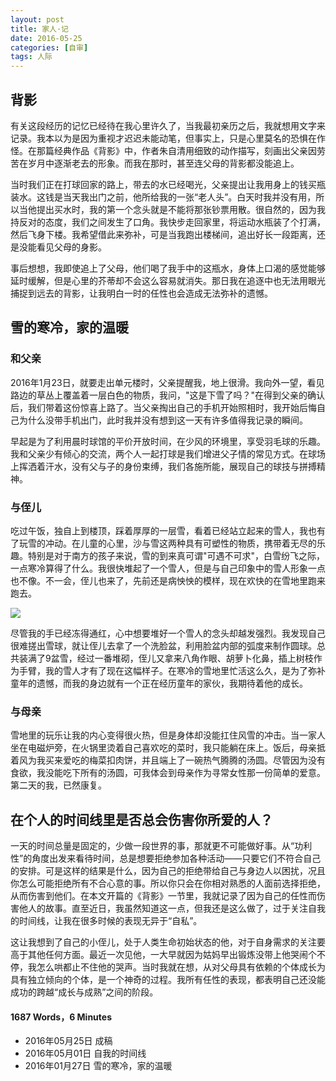 ```yaml
---
layout: post
title: 家人·记
date: 2016-05-25
categories: [自审]
tags: 人际
---
```


## 背影

有关这段经历的记忆已经待在我心里许久了，当我最初亲历之后，我就想用文字来记录。我本以为是因为重视才迟迟未能动笔，但事实上，只是心里莫名的恐惧在作怪。在那篇经典作品《背影》中，作者朱自清用细致的动作描写，刻画出父亲因劳苦在岁月中逐渐老去的形象。而我在那时，甚至连父母的背影都没能追上。

当时我们正在打球回家的路上，带去的水已经喝光，父亲提出让我用身上的钱买瓶装水。这钱是当天我出门之前，他所给我的一张“老人头”。白天时我并没有用，所以当他提出买水时，我的第一个念头就是不能将那张钞票用散。很自然的，因为我持反对的态度，我们之间发生了口角。我快步走回家里，将运动水瓶装了个打满，然后飞身下楼。我希望借此来弥补，可是当我跑出楼梯间，追出好长一段距离，还是没能看见父母的身影。

事后想想，我即使追上了父母，他们喝了我手中的这瓶水，身体上口渴的感觉能够延时缓解，但是心里的芥蒂却不会这么容易就消失。那日我在追逐中也无法用眼光捕捉到远去的背影，让我明白一时的任性也会造成无法弥补的遗憾。

## 雪的寒冷，家的温暖

### 和父亲
2016年1月23日，就要走出单元楼时，父亲提醒我，地上很滑。我向外一望，看见路边的草丛上覆盖着一层白色的物质，我问，"这是下雪了吗？"在得到父亲的确认后，我们带着这份惊喜上路了。当父亲掏出自己的手机开始照相时，我开始后悔自己为什么没带手机出门，此时我并没有想到这一天有许多值得我记录的瞬间。

早起是为了利用晨时球馆的平价开放时间，在少风的环境里，享受羽毛球的乐趣。我和父亲少有倾心的交流，两个人一起打球是我们增进父子情的常见方式。在球场上挥洒着汗水，没有父与子的身份束缚，我们各施所能，展现自己的球技与拼搏精神。

### 与侄儿
吃过午饭，独自上到楼顶，踩着厚厚的一层雪，看着已经站立起来的雪人，我也有了玩雪的冲动。在儿童的心里，沙与雪这两种具有可塑性的物质，携带着无尽的乐趣。特别是对于南方的孩子来说，雪的到来真可谓"可遇不可求"，白雪纷飞之际，一点寒冷算得了什么。我很快堆起了一个雪人，但是与自己印象中的雪人形象一点也不像。不一会，侄儿也来了，先前还是病怏怏的模样，现在欢快的在雪地里跑来跑去。

![](http://7xoxgc.com1.z0.glb.clouddn.com/%E8%87%AA%E5%A0%86%E9%9B%AA%E4%BA%BA.jpg)

尽管我的手已经冻得通红，心中想要堆好一个雪人的念头却越发强烈。我发现自己很难搓出雪球，就让侄儿去拿了一个洗脸盆，利用脸盆内部的弧度来制作圆球。总共装满了9盆雪，经过一番堆砌，侄儿又拿来八角作眼、胡萝卜化鼻，插上树枝作为手臂，我的雪人才有了现在这幅样子。在寒冷的雪地里忙活这么久，是为了弥补童年的遗憾，而我的身边就有一个正在经历童年的家伙，我期待着他的成长。

### 与母亲
雪地里的玩乐让我的内心变得很火热，但是身体却没能扛住风雪的冲击。当一家人坐在电磁炉旁，在火锅里烫着自己喜欢吃的菜时，我只能躺在床上。饭后，母亲抵着风为我买来爱吃的梅菜扣肉饼，并且端上了一碗热气腾腾的汤圆。尽管因为没有食欲，我没能吃下所有的汤圆，可我体会到母亲作为寻常女性那一份简单的爱意。第二天的我，已然康复。

## 在个人的时间线里是否总会伤害你所爱的人？

一天的时间总量是固定的，少做一段世界的事，那就更不可能做好事。从“功利性”的角度出发来看待时间，总是想要拒绝参加各种活动——只要它们不符合自己的安排。可是这样的结果是什么，因为自己的拒绝带给自己与身边人以困扰，况且你怎么可能拒绝所有不合心意的事。所以你只会在你相对熟悉的人面前选择拒绝，从而伤害到他们。在本文开篇的《背影》一节里，我就记录了因为自己的任性而伤害他人的故事。直至近日，我虽然知道这一点，但我还是这么做了，过于关注自我的时间线，让我在很多时候的表现无异于“自私”。

这让我想到了自己的小侄儿，处于人类生命初始状态的他，对于自身需求的关注要高于其他任何方面。最近一次见他，一大早就因为姑妈早出锻炼没带上他哭闹个不停，我怎么哄都止不住他的哭声。当时我就在想，从对父母具有依赖的个体成长为具有独立倾向的个体，是一个神奇的过程。我所有任性的表现，都表明自己还没能成功的跨越“成长与成熟”之间的阶段。



#### 1687 Words，6 Minutes

* 2016年05月25日 成稿
* 2016年05月01日 自我的时间线
* 2016年01月27日 雪的寒冷，家的温暖



